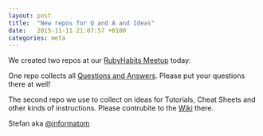 ```yaml
---
layout: post
title:  "New repos for Q and A and Ideas"
date:   2015-11-11 21:07:57 +0100
categories: meta
---
```


We created two repos at our [RubyHabits Meetup](http://www.meetup.com/de/RubyHabits/events/226647668/) today:

One repo collects all [Questions and Answers](https://github.com/RubyStarters/QandA/issues). Please put your questions there at well!

The second repo we use to collect on ideas for Tutorials, Cheat Sheets and other kinds of instructions. Please contrubite to the 
[Wiki](https://github.com/RubyStarters/Ideas/wiki) there.

Stefan aka [@informatom](https://twitter.com/informatom)
